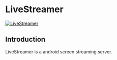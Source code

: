 # LiveStreamer
[![LiveStreamer](https://i.imgur.com/m1vpLlb.jpg)](https://youtu.be/RqV-pfdmuQc "LiveStreamer")
## Introduction

LiveStreamer is a android screen streaming server.
